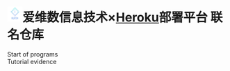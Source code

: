 # <img src="images/Logo1.png" alt="Logo" width="35" height="35" />爱维数信息技术×[Heroku](https://dashboard.heroku.com/apps)部署平台 联名仓库
Start of programs  
Tutorial evidence
